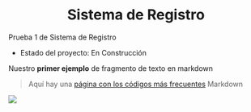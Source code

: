 <h1 align="center">Sistema de Registro</h1>
Prueba 1 de Sistema de Registro

- Estado del proyecto: En Construcción

Nuestro **primer ejemplo** de fragmento de texto en markdown

> Aquí hay una [página con los códigos más frecuentes](https://en.support.wordprss.com/markdown-quick-reference/) Markdown

<p align="left"><img src="https://img.shields.io/badge/STATUS-EN%20DESAROLLO-green"></p>
